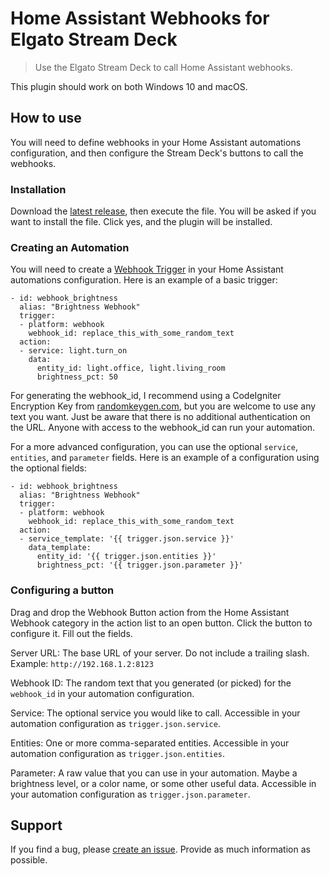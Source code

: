 # Home Assistant Webhooks for Elgato Stream Deck
> Use the Elgato Stream Deck to call Home Assistant webhooks.

This plugin should work on both Windows 10 and macOS.

## How to use

You will need to define webhooks in your Home Assistant automations configuration, and then configure the Stream Deck's buttons to call the webhooks.

### Installation

Download the [latest release](https://github.com/hendricksond/streamdeck-homeassistant-webhook/releases/latest), then execute the file. You will be asked if you want to install the file. Click yes, and the plugin will be installed.

### Creating an Automation

You will need to create a [Webhook Trigger](https://www.home-assistant.io/docs/automation/trigger/#webhook-trigger) in your Home Assistant automations configuration. Here is an example of a basic trigger:

```
- id: webhook_brightness
  alias: "Brightness Webhook"
  trigger:
  - platform: webhook
    webhook_id: replace_this_with_some_random_text
  action:
  - service: light.turn_on
    data:
      entity_id: light.office, light.living_room
      brightness_pct: 50
```

For generating the webhook_id, I recommend using a CodeIgniter Encryption Key from [randomkeygen.com](https://randomkeygen.com/), but you are welcome to use any text you want. Just be aware that there is no additional authentication on the URL. Anyone with access to the webhook_id can run your automation.

For a more advanced configuration, you can use the optional `service`, `entities`, and `parameter` fields. Here is an example of a configuration using the optional fields:

```
- id: webhook_brightness
  alias: "Brightness Webhook"
  trigger:
  - platform: webhook
    webhook_id: replace_this_with_some_random_text
  action:
  - service_template: '{{ trigger.json.service }}'
    data_template:
      entity_id: '{{ trigger.json.entities }}'
      brightness_pct: '{{ trigger.json.parameter }}'
```

### Configuring a button

Drag and drop the Webhook Button action from the Home Assistant Webhook category in the action list to an open button. Click the button to configure it. Fill out the fields.

Server URL: The base URL of your server. Do not include a trailing slash.
Example: `http://192.168.1.2:8123`

Webhook ID: The random text that you generated (or picked) for the `webhook_id` in your automation configuration.

Service: The optional service you would like to call. Accessible in your automation configuration as `trigger.json.service`.

Entities: One or more comma-separated entities. Accessible in your automation configuration as `trigger.json.entities`.

Parameter: A raw value that you can use in your automation. Maybe a brightness level, or a color name, or some other useful data. Accessible in your automation configuration as `trigger.json.parameter`.

## Support

If you find a bug, please [create an issue](https://github.com/hendricksond/streamdeck-homeassistant-webhook/issues/new). Provide as much information as possible.
